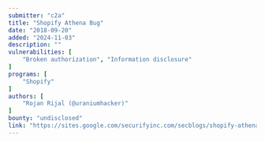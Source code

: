 ```yaml
---
submitter: "c2a"
title: "Shopify Athena Bug"
date: "2018-09-20"
added: "2024-11-03"
description: ""
vulnerabilities: [
    "Broken authorization", "Information disclosure"
]
programs: [
    "Shopify"
]
authors: [
    "Rojan Rijal (@uraniumhacker)"
]
bounty: "undisclosed"
link: "https://sites.google.com/securifyinc.com/secblogs/shopify-athena-bug"
---
```




